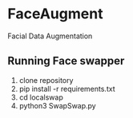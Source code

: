 # FaceAugment
Facial Data Augmentation

## Running Face swapper
1. clone repository
2. pip install -r requirements.txt
3. cd localswap
4. python3 SwapSwap.py
